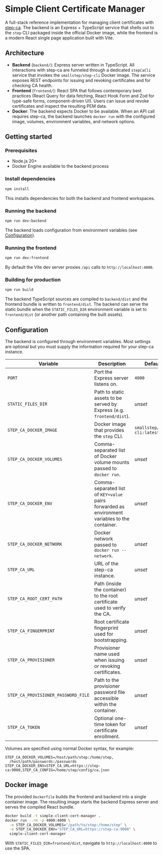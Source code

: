 # Simple Client Certificate Manager

A full-stack reference implementation for managing client certificates with [step-ca](https://smallstep.com/docs/step-ca/).
The backend is an Express + TypeScript service that shells out to the `step` CLI packaged inside the official Docker image,
while the frontend is a modern React single page application built with Vite.

## Architecture

- **Backend** (`backend/`): Express server written in TypeScript. All interactions with step-ca are funneled through a dedicated
  `stepCaCli` service that invokes the `smallstep/step-cli` Docker image. The service exposes REST endpoints for issuing and
  revoking certificates and for checking CA health.
- **Frontend** (`frontend/`): React SPA that follows contemporary best practices (React Query for data fetching, React Hook Form
  and Zod for type-safe forms, component-driven UI). Users can issue and revoke certificates and inspect the resulting PEM data.
- **Docker**: The backend expects Docker to be available. When an API call requires step-ca, the backend launches `docker run`
  with the configured image, volumes, environment variables, and network options.

## Getting started

### Prerequisites

- Node.js 20+
- Docker Engine available to the backend process

### Install dependencies

```bash
npm install
```

This installs dependencies for both the backend and frontend workspaces.

### Running the backend

```bash
npm run dev:backend
```

The backend loads configuration from environment variables (see [Configuration](#configuration)).

### Running the frontend

```bash
npm run dev:frontend
```

By default the Vite dev server proxies `/api` calls to `http://localhost:4000`.

### Building for production

```bash
npm run build
```

The backend TypeScript sources are compiled to `backend/dist` and the frontend bundle is written to `frontend/dist`.
The backend can serve the static bundle when the `STATIC_FILES_DIR` environment variable is set to `frontend/dist` (or another
path containing the built assets).

## Configuration

The backend is configured through environment variables. Most settings are optional but you must supply the information required
for your step-ca instance.

| Variable | Description | Default |
| --- | --- | --- |
| `PORT` | Port the Express server listens on. | `4000` |
| `STATIC_FILES_DIR` | Path to static assets to be served by Express (e.g. `frontend/dist`). | _unset_ |
| `STEP_CA_DOCKER_IMAGE` | Docker image that provides the `step` CLI. | `smallstep/step-cli:latest` |
| `STEP_CA_DOCKER_VOLUMES` | Comma-separated list of Docker volume mounts passed to `docker run`. | _unset_ |
| `STEP_CA_DOCKER_ENV` | Comma-separated list of `KEY=value` pairs forwarded as environment variables to the container. | _unset_ |
| `STEP_CA_DOCKER_NETWORK` | Docker network passed to `docker run --network`. | _unset_ |
| `STEP_CA_URL` | URL of the step-ca instance. | _unset_ |
| `STEP_CA_ROOT_CERT_PATH` | Path (inside the container) to the root certificate used to verify the CA. | _unset_ |
| `STEP_CA_FINGERPRINT` | Root certificate fingerprint used for bootstrapping. | _unset_ |
| `STEP_CA_PROVISIONER` | Provisioner name used when issuing or revoking certificates. | _unset_ |
| `STEP_CA_PROVISIONER_PASSWORD_FILE` | Path to the provisioner password file accessible within the container. | _unset_ |
| `STEP_CA_TOKEN` | Optional one-time token for certificate enrollment. | _unset_ |

Volumes are specified using normal Docker syntax, for example:

```
STEP_CA_DOCKER_VOLUMES=/host/path/step:/home/step,
  /host/path/passwords:/passwords
STEP_CA_DOCKER_ENV=STEP_CA_URL=https://step-ca:9000,STEP_CA_CONFIG=/home/step/config/ca.json
```

## Docker image

The provided `Dockerfile` builds the frontend and backend into a single container image. The resulting image starts the backend
Express server and serves the compiled React bundle.

```bash
docker build -t simple-client-cert-manager .
docker run --rm -p 4000:4000 \
  -e STEP_CA_DOCKER_VOLUMES="/path/to/step:/home/step" \
  -e STEP_CA_DOCKER_ENV="STEP_CA_URL=https://step-ca:9000" \
  simple-client-cert-manager
```

With `STATIC_FILES_DIR=frontend/dist`, navigate to `http://localhost:4000` to use the SPA.
